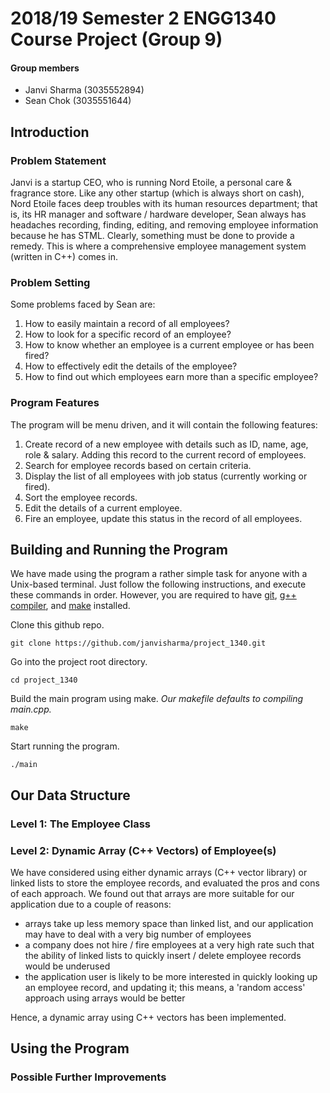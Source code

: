# 2018/19 Semester 2 ENGG1340 Course Project (Group 9)

#### Group members
- Janvi Sharma (3035552894)
- Sean Chok (3035551644)

## Introduction
### Problem Statement
Janvi is a startup CEO, who is running Nord Etoile, a personal care & fragrance store. Like any other startup (which is always short on cash), Nord Etoile faces deep troubles with its human resources department; that is, its HR manager and software / hardware developer, Sean always has headaches recording, finding, editing, and removing employee information because he has STML. Clearly, something must be done to provide a remedy. This is where a comprehensive employee management system (written in C++) comes in.

### Problem Setting
Some problems faced by Sean are:
1. How to easily maintain a record of all employees?
2. How to look for a specific record of an employee?
3. How to know whether an employee is a current employee or has been fired?
4. How to effectively edit the details of the employee?
5. How to find out which employees earn more than a specific employee?


### Program Features
The program will be menu driven, and it will contain the following features:
1. Create record of a new employee with details such as ID, name, age, role & salary. Adding this record to the current record of employees.
2. Search for employee records based on certain criteria.
3. Display the list of all employees with job status (currently working or fired).
4. Sort the employee records.
5. Edit the details of a current employee.
6. Fire an employee, update this status in the record of all employees.

## Building and Running the Program
We have made using the program a rather simple task for anyone with a Unix-based terminal. Just follow the following instructions, and execute these commands in order. However, you are required to have [git](https://www.atlassian.com/git/tutorials/install-git), [g++ compiler](https://www.cs.odu.edu/~zeil/cs250PreTest/latest/Public/installingACompiler/), and [make](https://www.gnu.org/software/make/) installed.

Clone this github repo.

`git clone https://github.com/janvisharma/project_1340.git`

Go into the project root directory.

`cd project_1340`

Build the main program using make. *Our makefile defaults to compiling main.cpp.*

`make`

Start running the program.

`./main`

## Our Data Structure
### Level 1: The Employee Class


### Level 2: Dynamic Array (C++ Vectors) of Employee(s)
We have considered using either dynamic arrays (C++ vector library) or linked lists to store the employee records, and evaluated the pros and cons of each approach. We found out that arrays are more suitable for our application due to a couple of reasons:
- arrays take up less memory space than linked list, and our application may have to deal with a very big number of employees
- a company does not hire / fire employees at a very high rate such that the ability of linked lists to quickly insert / delete employee records would be underused
- the application user is likely to be more interested in quickly looking up an employee record, and updating it; this means, a 'random access' approach using arrays would be better

Hence, a dynamic array using C++ vectors has been implemented.

## Using the Program

### Possible Further Improvements
